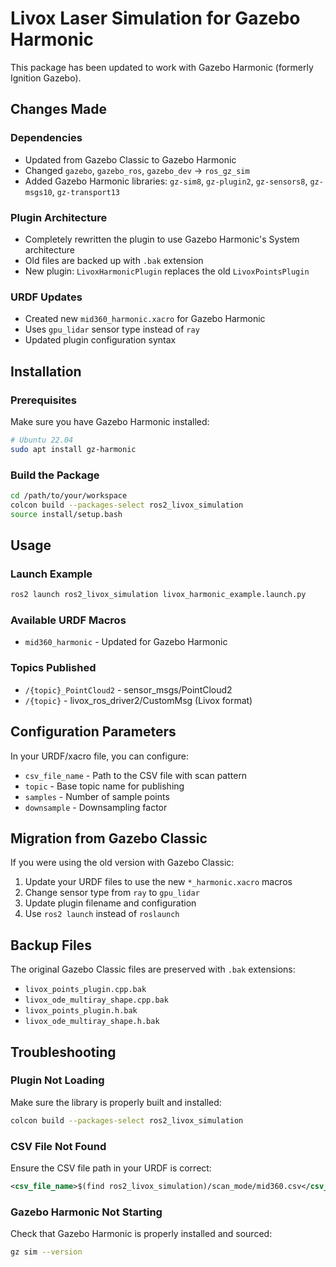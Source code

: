 # Livox Laser Simulation for Gazebo Harmonic

This package has been updated to work with Gazebo Harmonic (formerly Ignition Gazebo). 

## Changes Made

### Dependencies
- Updated from Gazebo Classic to Gazebo Harmonic
- Changed `gazebo`, `gazebo_ros`, `gazebo_dev` → `ros_gz_sim`
- Added Gazebo Harmonic libraries: `gz-sim8`, `gz-plugin2`, `gz-sensors8`, `gz-msgs10`, `gz-transport13`

### Plugin Architecture
- Completely rewritten the plugin to use Gazebo Harmonic's System architecture
- Old files are backed up with `.bak` extension
- New plugin: `LivoxHarmonicPlugin` replaces the old `LivoxPointsPlugin`

### URDF Updates
- Created new `mid360_harmonic.xacro` for Gazebo Harmonic
- Uses `gpu_lidar` sensor type instead of `ray`
- Updated plugin configuration syntax

## Installation

### Prerequisites
Make sure you have Gazebo Harmonic installed:

```bash
# Ubuntu 22.04
sudo apt install gz-harmonic
```

### Build the Package

```bash
cd /path/to/your/workspace
colcon build --packages-select ros2_livox_simulation
source install/setup.bash
```

## Usage

### Launch Example

```bash
ros2 launch ros2_livox_simulation livox_harmonic_example.launch.py
```

### Available URDF Macros

- `mid360_harmonic` - Updated for Gazebo Harmonic

### Topics Published

- `/{topic}_PointCloud2` - sensor_msgs/PointCloud2
- `/{topic}` - livox_ros_driver2/CustomMsg (Livox format)

## Configuration Parameters

In your URDF/xacro file, you can configure:

- `csv_file_name` - Path to the CSV file with scan pattern
- `topic` - Base topic name for publishing
- `samples` - Number of sample points
- `downsample` - Downsampling factor

## Migration from Gazebo Classic

If you were using the old version with Gazebo Classic:

1. Update your URDF files to use the new `*_harmonic.xacro` macros
2. Change sensor type from `ray` to `gpu_lidar`
3. Update plugin filename and configuration
4. Use `ros2 launch` instead of `roslaunch`

## Backup Files

The original Gazebo Classic files are preserved with `.bak` extensions:
- `livox_points_plugin.cpp.bak`
- `livox_ode_multiray_shape.cpp.bak`
- `livox_points_plugin.h.bak`
- `livox_ode_multiray_shape.h.bak`

## Troubleshooting

### Plugin Not Loading
Make sure the library is properly built and installed:
```bash
colcon build --packages-select ros2_livox_simulation
```

### CSV File Not Found
Ensure the CSV file path in your URDF is correct:
```xml
<csv_file_name>$(find ros2_livox_simulation)/scan_mode/mid360.csv</csv_file_name>
```

### Gazebo Harmonic Not Starting
Check that Gazebo Harmonic is properly installed and sourced:
```bash
gz sim --version
```
